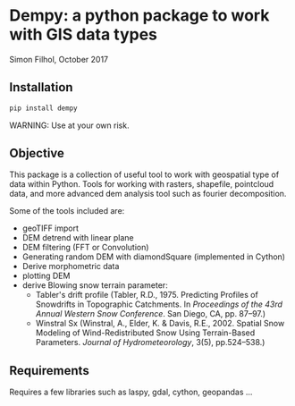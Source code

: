 # Dempy: a python package to work with GIS data types

Simon Filhol, October 2017

## Installation

```sh
pip install dempy
```

WARNING: Use at your own risk. 



## Objective

This package is a collection of useful tool to work with geospatial type of data within Python. Tools for working with rasters, shapefile, pointcloud data, and more advanced dem analysis tool such as fourier decomposition. 



Some of the tools included are:

- geoTIFF import
- DEM detrend with linear plane
- DEM filtering (FFT or Convolution)
- Generating random DEM with diamondSquare (implemented in Cython)
- Derive morphometric data
- plotting DEM
- derive Blowing snow terrain parameter: 
  - Tabler's drift profile (Tabler, R.D., 1975. Predicting Profiles of Snowdrifts in Topographic Catchments. In *Proceedings of the 43rd Annual Western Snow Conference*. San Diego, CA, pp. 87–97.)
  - Winstral Sx (Winstral, A., Elder, K. & Davis, R.E., 2002. Spatial Snow Modeling of Wind-Redistributed Snow Using Terrain-Based Parameters. *Journal of Hydrometeorology*, 3(5), pp.524–538.)




## Requirements

Requires a few libraries such as laspy, gdal, cython, geopandas ...
